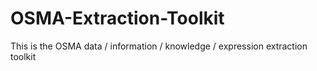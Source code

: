 # OSMA-Extraction-Toolkit
This is the OSMA data / information / knowledge / expression extraction toolkit
